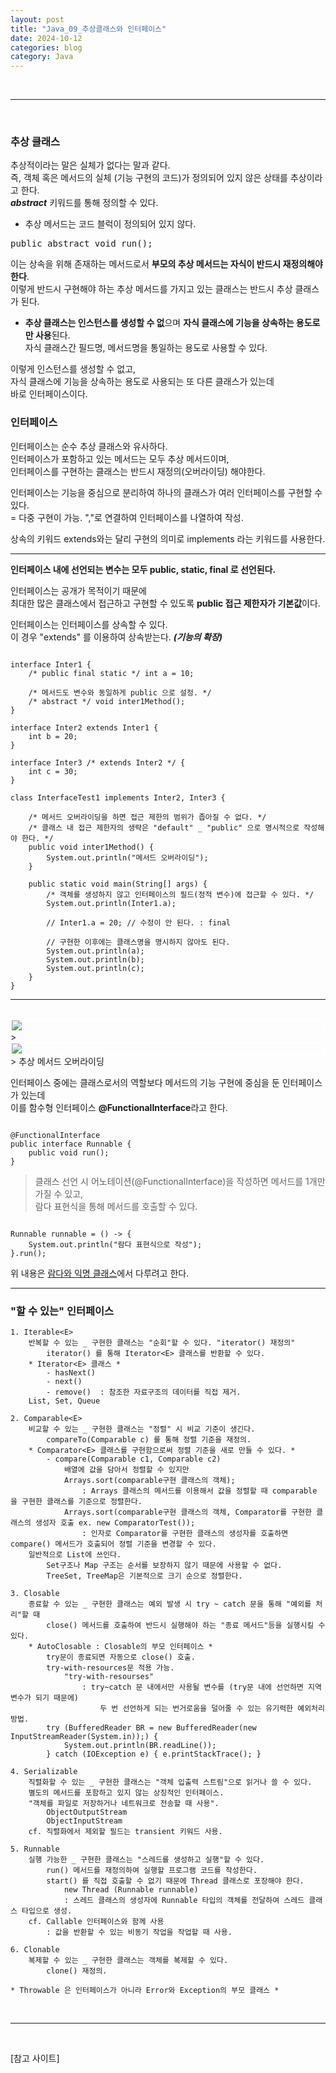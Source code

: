 ```yaml
---
layout: post
title: "Java_09_추상클래스와 인터페이스"
date: 2024-10-12
categories: blog
category: Java
---
```


<br>

---

<br>

### 추상 클래스 <br>

추상적이라는 말은 실체가 없다는 말과 같다. <br>
즉, 객체 혹은 메서드의 실체 (기능 구현의 코드)가 정의되어 있지 않은 상태를 추상이라고 한다. <br>
***abstract*** 키워드를 통해 정의할 수 있다. <br>

- 추상 메서드는 코드 블럭이 정의되어 있지 않다.
<pre>
public abstract void run();
</pre>

이는 상속을 위해 존재하는 메서드로서 **부모의 추상 메서드는 자식이 반드시 재정의해야 한다**. <br>
이렇게 반드시 구현해야 하는 추상 메서드를 가지고 있는 클래스는 반드시 추상 클래스가 된다. <br>

- **추상 클래스는 인스턴스를 생성할 수 없**으며 **자식 클래스에 기능을 상속하는 용도로만 사용**된다. <br>
자식 클래스간 필드명, 메서드명을 통일하는 용도로 사용할 수 있다. <br>

이렇게 인스턴스를 생성할 수 없고, <br>
자식 클래스에 기능을 상속하는 용도로 사용되는 또 다른 클래스가 있는데 <br>
바로 인터페이스이다.


### 인터페이스 <br>

인터페이스는 순수 추상 클래스와 유사하다. <br>
인터페이스가 포함하고 있는 메서드는 모두 추상 메서드이며, <br>
인터페이스를 구현하는 클래스는 반드시 재정의(오버라이딩) 해야한다. <br>

인터페이스는 기능을 중심으로 분리하여 하나의 클래스가 여러 인터페이스를 구현할 수 있다. <br>
= 다중 구현이 가능.  ","로 연결하여 인터페이스를 나열하여 작성. <br>

상속의 키워드 extends와는 달리 구현의 의미로 implements 라는 키워드를 사용한다. <br>

<hr>

**인터페이스 내에 선언되는 변수는 모두 public, static, final 로 선언된다.** <br>

인터페이스는 공개가 목적이기 때문에 <br>
최대한 많은 클래스에서 접근하고 구현할 수 있도록 **public 접근 제한자가 기본값**이다. <br>

인터페이스는 인터페이스를 상속할 수 있다. <br>
이 경우 "extends" 를 이용하여 상속받는다. ***(기능의 확장)*** <br>


<pre><code>
interface Inter1 {
    /* public final static */ int a = 10; 

    /* 메서드도 변수와 동일하게 public 으로 설정. */
    /* abstract */ void inter1Method(); 
}

interface Inter2 extends Inter1 {
    int b = 20;
}

interface Inter3 /* extends Inter2 */ {
    int c = 30;
}

class InterfaceTest1 implements Inter2, Inter3 {

    /* 메서드 오버라이딩을 하면 접근 제한의 범위가 좁아질 수 없다. */
    /* 클래스 내 접근 제한자의 생략은 "default" _ "public" 으로 명시적으로 작성해야 한다. */
    public void inter1Method() {
        System.out.println("메서드 오버라이딩");
    }

    public static void main(String[] args) {
        /* 객체를 생성하지 않고 인터페이스의 필드(정적 변수)에 접근할 수 있다. */
        System.out.println(Inter1.a);   

        // Inter1.a = 20; // 수정이 안 된다. : final

        // 구현한 이후에는 클래스명을 명시하지 않아도 된다.
        System.out.println(a);
        System.out.println(b);
        System.out.println(c);
    }
}
</code></pre>
<hr>


<br>
<div class="image-container" style="border: 2px solid white;">
    <img class="image-medium" src="/assets/image/2024-08-21-Java-Interface-01.png">
</div>
> 

<br>
<div class="image-container" style="border: 2px solid white;">
    <img class="image-medium" src="/assets/image/2024-08-21-Java-Interface-02.png">
</div>
> 추상 메서드 오버라이딩

<br>

인터페이스 중에는 클래스로서의 역할보다 메서드의 기능 구현에 중심을 둔 인터페이스가 있는데 <br>
이를 함수형 인터페이스 **@FunctionalInterface**라고 한다. <br>

<pre><code>
@FunctionalInterface
public interface Runnable {
    public void run();
}
</code></pre>
> 클래스 선언 시 어노테이션(@FunctionalInterface)을 작성하면 메서드를 1개만 가질 수 있고, <br>
람다 표현식을 통해 메서드를 호출할 수 있다. <br>

<pre><code>
Runnable runnable = () -> {
    System.out.println("람다 표현식으로 작성");
}.run();
</code></pre>


위 내용은 [람다와 익명 클래스](2024/10/14/Java_11)에서 다루려고 한다.

<hr>

### "할 수 있는" 인터페이스
    1. Iterable<E>
        반복할 수 있는 _ 구현한 클래스는 "순회"할 수 있다. "iterator() 재정의"
            iterator() 를 통해 Iterator<E> 클래스를 반환할 수 있다.
        * Iterator<E> 클래스 * 
            - hasNext()
            - next()
            - remove()  : 참조한 자료구조의 데이터를 직접 제거.
        List, Set, Queue

    2. Comparable<E>
        비교할 수 있는 _ 구현한 클래스는 "정렬" 시 비교 기준이 생긴다.
            compareTo(Comparable c) 를 통해 정렬 기준을 재정의.
        * Comparator<E> 클래스를 구현함으로써 정렬 기준을 새로 만들 수 있다. *
            - compare(Comparable c1, Comparable c2)
                배열에 값을 담아서 정렬할 수 있지만 
                Arrays.sort(comparable구현 클래스의 객체);
                    : Arrays 클래스의 메서드를 이용해서 값을 정렬할 때 comparable 을 구현한 클래스를 기준으로 정렬한다.
                Arrays.sort(comparable구현 클래스의 객체, Comparator를 구현한 클래스의 생성자 호출 ex. new ComparatorTest()); 
                    : 인자로 Comparator를 구현한 클래스의 생성자를 호출하면 compare() 메서드가 호출되어 정렬 기준을 변경할 수 있다.
        일반적으로 List에 쓰인다. 
            Set구조나 Map 구조는 순서를 보장하지 않기 때문에 사용할 수 없다. 
            TreeSet, TreeMap은 기본적으로 크기 순으로 정렬한다.

    3. Closable
        종료할 수 있는 _ 구현한 클래스는 예외 발생 시 try ~ catch 문을 통해 "예외를 처리"할 때
            close() 메서드를 호출하여 반드시 실행해야 하는 "종료 메서드"등을 실행시킬 수 있다.
        * AutoClosable : Closable의 부모 인터페이스 *
            try문이 종료되면 자동으로 close() 호출.
            try-with-resources문 적용 가능.
                "try-with-resourses"
                    : try~catch 문 내에서만 사용될 변수를 (try문 내에 선언하면 지역변수가 되기 때문에)
                        두 번 선언하게 되는 번거로움을 덜어줄 수 있는 유기력한 예외처리 방법.
            try (BufferedReader BR = new BufferedReader(new InputStreamReader(System.in));) {
                System.out.println(BR.readLine());
            } catch (IOException e) { e.printStackTrace(); }

    4. Serializable
        직렬화할 수 있는 _ 구현한 클래스는 "객체 입출력 스트림"으로 읽거나 쓸 수 있다. 
        별도의 메서드를 포함하고 있지 않는 상징적인 인터페이스.
        "객체를 파일로 저장하거나 네트워크로 전송할 때 사용".
            ObjectOutputStream
            ObjectInputStream
        cf. 직렬화에서 제외할 필드는 transient 키워드 사용.

    5. Runnable
        실행 가능한 _ 구현한 클래스는 "스레드를 생성하고 실행"할 수 있다.
            run() 메서드를 재정의하여 실행할 프로그램 코드를 작성한다.
            start() 를 직접 호출할 수 없기 때문에 Thread 클래스로 포장해야 한다.
                new Thread (Runnable runnable) 
                : 스레드 클래스의 생성자에 Runnable 타입의 객체를 전달하여 스레드 클래스 타입으로 생성. 
        cf. Callable 인터페이스와 함께 사용
            : 값을 반환할 수 있는 비동기 작업을 작업할 때 사용.

    6. Clonable
        복제할 수 있는 _ 구현한 클래스는 객체를 복제할 수 있다.
            clone() 재정의.

    * Throwable 은 인터페이스가 아니라 Error와 Exception의 부모 클래스 *




<br>
<hr>
<br>

[참고 사이트]<br>